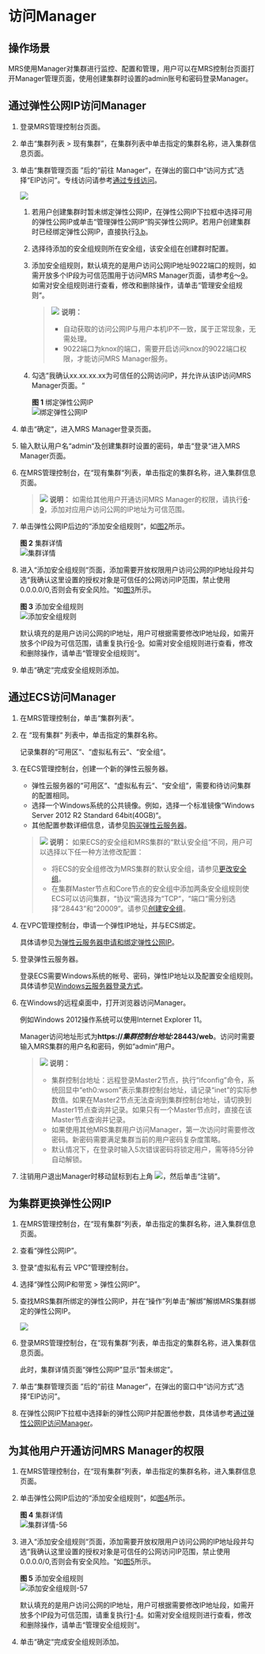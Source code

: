 # 访问Manager<a name="mrs_01_0102"></a>

## 操作场景<a name="zh-cn_topic_0035209594_section6069209810190"></a>

MRS使用Manager对集群进行监控、配置和管理，用户可以在MRS控制台页面打开Manager管理页面，使用创建集群时设置的admin账号和密码登录Manager。

## 通过弹性公网IP访问Manager<a name="zh-cn_topic_0035209594_section1511920110246"></a>

1.  登录MRS管理控制台页面。
2.  单击“集群列表 \> 现有集群”，在集群列表中单击指定的集群名称，进入集群信息页面。
3.  单击“集群管理页面 ”后的“前往 Manager“，在弹出的窗口中“访问方式”选择“EIP访问”。专线访问请参考[通过专线访问](通过专线访问.md)。

    ![](figures/8-03.png)

    1.  若用户创建集群时暂未绑定弹性公网IP，在弹性公网IP下拉框中选择可用的弹性公网IP或单击“管理弹性公网IP“购买弹性公网IP。若用户创建集群时已经绑定弹性公网IP，直接执行[3.b](#li1362714487427)。
    2.  <a name="li1362714487427"></a>选择待添加的安全组规则所在安全组，该安全组在创建群时配置。
    3.  添加安全组规则，默认填充的是用户访问公网IP地址9022端口的规则，如需开放多个IP段为可信范围用于访问MRS Manager页面，请参考[6](#zh-cn_topic_0035209594_li1049410469610)～[9](#zh-cn_topic_0035209594_li035723593115)。如需对安全组规则进行查看，修改和删除操作，请单击“管理安全组规则“。

        >![](public_sys-resources/icon-note.gif) **说明：** 
        >-   自动获取的访问公网IP与用户本机IP不一致，属于正常现象，无需处理。
        >-   9022端口为knox的端口，需要开启访问knox的9022端口权限，才能访问MRS Manager服务。

    4.  勾选“我确认xx.xx.xx.xx为可信任的公网访问IP，并允许从该IP访问MRS Manager页面。“

        **图 1**  绑定弹性公网IP<a name="zh-cn_topic_0035209594_fig7968172954416"></a>  
        ![](figures/绑定弹性公网IP.png "绑定弹性公网IP")

4.  单击“确定“，进入MRS Manager登录页面。
5.  输入默认用户名“admin“及创建集群时设置的密码，单击“登录“进入MRS Manager页面。
6.  <a name="zh-cn_topic_0035209594_li1049410469610"></a>在MRS管理控制台，在“现有集群“列表，单击指定的集群名称，进入集群信息页面。

    >![](public_sys-resources/icon-note.gif) **说明：** 
    >如需给其他用户开通访问MRS Manager的权限，请执行[6](#zh-cn_topic_0035209594_li1049410469610)-[9](#zh-cn_topic_0035209594_li035723593115)，添加对应用户访问公网的IP地址为可信范围。

7.  单击弹性公网IP后边的“添加安全组规则“，如[图2](#zh-cn_topic_0035209594_fig131193614465)所示。

    **图 2**  集群详情<a name="zh-cn_topic_0035209594_fig131193614465"></a>  
    ![](figures/集群详情.png "集群详情")

8.  进入“添加安全组规则“页面，添加需要开放权限用户访问公网的IP地址段并勾选“我确认这里设置的授权对象是可信任的公网访问IP范围，禁止使用0.0.0.0/0,否则会有安全风险。“如[图3](#zh-cn_topic_0035209594_fig10985182312493)所示。

    **图 3**  添加安全组规则<a name="zh-cn_topic_0035209594_fig10985182312493"></a>  
    ![](figures/添加安全组规则.png "添加安全组规则")

    默认填充的是用户访问公网的IP地址，用户可根据需要修改IP地址段，如需开放多个IP段为可信范围，请重复执行[6](#zh-cn_topic_0035209594_li1049410469610)-[9](#zh-cn_topic_0035209594_li035723593115)。如需对安全组规则进行查看，修改和删除操作，请单击“管理安全组规则“。

9.  <a name="zh-cn_topic_0035209594_li035723593115"></a>单击“确定“完成安全组规则添加。

## 通过ECS访问Manager<a name="section44133360495"></a>

1.  在MRS管理控制台，单击“集群列表“。
2.  在  “现有集群“  列表中，单击指定的集群名称。

    记录集群的“可用区“、“虚拟私有云“、“安全组“。

3.  在ECS管理控制台，创建一个新的弹性云服务器。

    -   弹性云服务器的“可用区“、“虚拟私有云“、“安全组“，需要和待访问集群的配置相同。
    -   选择一个Windows系统的公共镜像。例如，选择一个标准镜像“Windows Server 2012 R2 Standard 64bit\(40GB\)“。
    -   其他配置参数详细信息，请参见[购买弹性云服务器](https://support.huaweicloud.com/qs-ecs/zh-cn_topic_0021831611.html)。

    >![](public_sys-resources/icon-note.gif) **说明：** 
    >如果ECS的安全组和MRS集群的“默认安全组“不同，用户可以选择以下任一种方法修改配置：
    >-   将ECS的安全组修改为MRS集群的默认安全组，请参见[更改安全组](https://support.huaweicloud.com/usermanual-ecs/ecs_03_0606.html)。
    >-   在集群Master节点和Core节点的安全组中添加两条安全组规则使ECS可以访问集群，“协议“需选择为“TCP“，“端口“需分别选择“28443“和“20009“。请参见[创建安全组](https://support.huaweicloud.com/usermanual-vpc/zh-cn_topic_0013748715.html)。

4.  在VPC管理控制台，申请一个弹性IP地址，并与ECS绑定。

    具体请参见[为弹性云服务器申请和绑定弹性公网IP](https://support.huaweicloud.com/usermanual-vpc/zh-cn_topic_0013748738.html)。

5.  登录弹性云服务器。

    登录ECS需要Windows系统的帐号、密码，弹性IP地址以及配置安全组规则。具体请参见[Windows云服务器登录方式](https://support.huaweicloud.com/usermanual-ecs/zh-cn_topic_0092494943.html)。

6.  在Windows的远程桌面中，打开浏览器访问Manager。

    例如Windows 2012操作系统可以使用Internet Explorer 11。

    Manager访问地址形式为**https://_集群控制台地址_:28443/web**。访问时需要输入MRS集群的用户名和密码，例如“admin“用户。

    >![](public_sys-resources/icon-note.gif) **说明：** 
    >-   集群控制台地址：远程登录Master2节点，执行“ifconfig”命令，系统回显中“eth0:wsom”表示集群控制台地址，请记录“inet”的实际参数值。如果在Master2节点无法查询到集群控制台地址，请切换到Master1节点查询并记录。如果只有一个Master节点时，直接在该Master节点查询并记录。
    >-   如果使用其他MRS集群用户访问Manager，第一次访问时需要修改密码。新密码需要满足集群当前的用户密码复杂度策略。
    >-   默认情况下，在登录时输入5次错误密码将锁定用户，需等待5分钟自动解锁。

7.  注销用户退出Manager时移动鼠标到右上角  ![](figures/icon_mrs_loginout-55.jpg)，然后单击“注销“。

## 为集群更换弹性公网IP<a name="section162359022511"></a>

1.  在MRS管理控制台，在“现有集群“列表，单击指定的集群名称，进入集群信息页面。
2.  查看“弹性公网IP”。
3.  登录“虚拟私有云 VPC”管理控制台。
4.  选择“弹性公网IP和带宽 \> 弹性公网IP”。
5.  查找MRS集群所绑定的弹性公网IP，并在“操作”列单击“解绑”解绑MRS集群绑定的弹性公网IP。

    ![](figures/8-05.png)

6.  登录MRS管理控制台，在“现有集群“列表，单击指定的集群名称，进入集群信息页面。

    此时，集群详情页面“弹性公网IP”显示“暂未绑定”。

7.  单击“集群管理页面 ”后的“前往 Manager“，在弹出的窗口中“访问方式”选择“EIP访问”。
8.  在弹性公网IP下拉框中选择新的弹性公网IP并配置他参数，具体请参考[通过弹性公网IP访问Manager](#zh-cn_topic_0035209594_section1511920110246)。

## 为其他用户开通访问MRS Manager的权限<a name="section133194273920"></a>

1.  <a name="li1750491811399"></a>在MRS管理控制台，在“现有集群“列表，单击指定的集群名称，进入集群信息页面。
2.  单击弹性公网IP后边的“添加安全组规则“，如[图4](#fig7504818193913)所示。

    **图 4**  集群详情<a name="fig7504818193913"></a>  
    ![](figures/集群详情-56.png "集群详情-56")

3.  进入“添加安全组规则“页面，添加需要开放权限用户访问公网的IP地址段并勾选“我确认这里设置的授权对象是可信任的公网访问IP范围，禁止使用0.0.0.0/0,否则会有安全风险。“如[图5](#fig18505918193917)所示。

    **图 5**  添加安全组规则<a name="fig18505918193917"></a>  
    ![](figures/添加安全组规则-57.png "添加安全组规则-57")

    默认填充的是用户访问公网的IP地址，用户可根据需要修改IP地址段，如需开放多个IP段为可信范围，请重复执行[1](#li1750491811399)-[4](#li55051218183912)。如需对安全组规则进行查看，修改和删除操作，请单击“管理安全组规则“。

4.  <a name="li55051218183912"></a>单击“确定“完成安全组规则添加。

